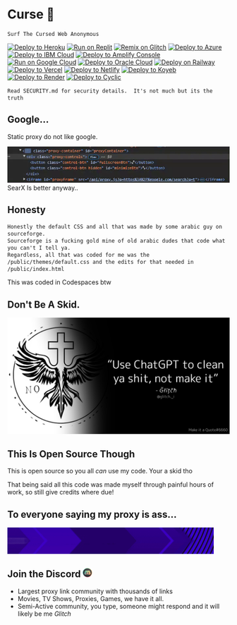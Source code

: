 # Curse 📗

```text
Surf The Cursed Web Anonymous
```

[![Deploy to Heroku](https://binbashbanana.github.io/deploy-buttons/buttons/remade/heroku.svg)](https://heroku.com/deploy/?template=https://github.com/Genera1Developer/Curse)
[![Run on Replit](https://binbashbanana.github.io/deploy-buttons/buttons/remade/replit.svg)](https://replit.com/github/Genera1Developer/Curse)
[![Remix on Glitch](https://binbashbanana.github.io/deploy-buttons/buttons/remade/glitch.svg)](https://glitch.com/edit/#!/import/github/Genera1Developer/Curse)
[![Deploy to Azure](https://binbashbanana.github.io/deploy-buttons/buttons/remade/azure.svg)](https://deploy.azure.com/?repository=https://github.com/Genera1Developer/Curse)
[![Deploy to IBM Cloud](https://binbashbanana.github.io/deploy-buttons/buttons/remade/ibmcloud.svg)](https://cloud.ibm.com/devops/setup/deploy?repository=https://github.com/Genera1Developer/Curse)
[![Deploy to Amplify Console](https://binbashbanana.github.io/deploy-buttons/buttons/remade/amplifyconsole.svg)](https://console.aws.amazon.com/amplify/home#/deploy?repo=https://github.com/Genera1Developer/Curse)
[![Run on Google Cloud](https://binbashbanana.github.io/deploy-buttons/buttons/remade/googlecloud.svg)](https://deploy.cloud.run/?git_repo=https://github.com/Genera1Developer/Curse)
[![Deploy to Oracle Cloud](https://binbashbanana.github.io/deploy-buttons/buttons/remade/oraclecloud.svg)](https://cloud.oracle.com/resourcemanager/stacks/create?zipUrl=https://github.com/Genera1Developer/Curse/archive/refs/heads/main.zip)
[![Deploy on Railway](https://binbashbanana.github.io/deploy-buttons/buttons/remade/railway.svg)](https://railway.app/new/template?template=https://github.com/Genera1Developer/Curse)
[![Deploy to Vercel](https://binbashbanana.github.io/deploy-buttons/buttons/remade/vercel.svg)](https://vercel.com/new/clone?repository-url=https://github.com/Genera1Developer/Curse)
[![Deploy to Netlify](https://binbashbanana.github.io/deploy-buttons/buttons/remade/netlify.svg)](https://app.netlify.com/start/deploy?repository=https://github.com/Genera1Developer/Curse)
[![Deploy to Koyeb](https://binbashbanana.github.io/deploy-buttons/buttons/remade/koyeb.svg)](https://app.koyeb.com/deploy?type=git&repository=github.com/Genera1Developer/Curse&branch=main&name=Curse)
[![Deploy to Render](https://binbashbanana.github.io/deploy-buttons/buttons/remade/render.svg)](https://render.com/deploy?repo=https://github.com/Genera1Developer/Curse)
[![Deploy to Cyclic](https://binbashbanana.github.io/deploy-buttons/buttons/remade/cyclic.svg)](https://app.cyclic.sh/api/app/deploy/Genera1Developer/Curse)

```text
Read SECURITY.md for security details.  It's not much but its the truth
```

## Google...

Static proxy do not like google.

<img src="/assets/google.gif" alt="Google gif is supposed to be here..">
SearX Is better anyway..

## Honesty

```text
Honestly the default CSS and all that was made by some arabic guy on sourceforge.
Sourceforge is a fucking gold mine of old arabic dudes that code what you can't I tell ya.
Regardless, all that was coded for me was the /public/themes/default.css and the edits for that needed in /public/index.html
```

This was coded in Codespaces btw

## Don't Be A Skid.

<img src="/assets/dont-skid.webp" alt="How did you manage to fuck up a readme??">



## This Is Open Source Though

This is open source so you all *can* use my code.  Your a skid tho

That being said all this code was made myself through painful hours of work, so still give credits where due!

## To everyone saying my proxy is ass...
<img src="/assets/skiddy.gif" alt="Thanks Oreo For Gif!">








## Join the Discord  <a href="https://discord.gg/S7YjkNHQPg"><img style="height: 1em;" src="./assets/IMG_4662.png"></a>

- Largest proxy link community with thousands of links
- Movies, TV Shows, Proxies, Games, we have it all.
- Semi-Active community, you type, someone might respond and it will likely be me
*Glitch*

